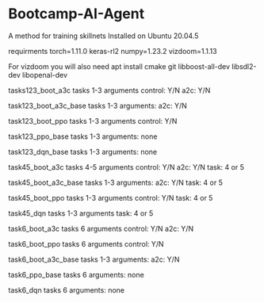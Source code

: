 # Bootcamp-AI-Agent
A method for training skillnets
Installed on Ubuntu 20.04.5

requirments 
  torch=1.11.0
  keras-rl2
  numpy=1.23.2
  vizdoom=1.1.13

For vizdoom you will also need
apt install cmake git libboost-all-dev libsdl2-dev libopenal-dev 

tasks123_boot_a3c tasks 1-3
arguments
  control: Y/N 
  a2c: Y/N

task123_boot_a3c_base tasks 1-3
arguments:
  a2c: Y/N

task123_boot_ppo tasks 1-3
arguments
  control: Y/N
  
task123_ppo_base tasks 1-3
arguments: none 

task123_dqn_base tasks 1-3
arguments: none

task45_boot_a3c tasks 4-5
arguments
  control: Y/N 
  a2c: Y/N 
  task: 4 or 5
  
task45_boot_a3c_base tasks 1-3
arguments:
  a2c: Y/N
  task: 4 or 5

task45_boot_ppo tasks 1-3
arguments
  control: Y/N
  task: 4 or 5

task45_dqn tasks 1-3
arguments
  task: 4 or 5
  
task6_boot_a3c tasks 6
arguments
  control: Y/N 
  a2c: Y/N 
  
task6_boot_ppo tasks 6
arguments
  control: Y/N

task6_boot_a3c_base tasks 1-3
arguments:
  a2c: Y/N

task6_ppo_base tasks 6
arguments: none 

task6_dqn tasks 6
arguments: none
